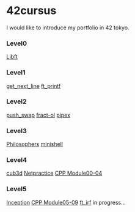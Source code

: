 # 42cursus
I would like to introduce my portfolio in 42 tokyo.

### Level0
[Libft]()

### Level1
[get_next_line]()
[ft_printf]()

### Level2
[push_swap]()
[fract-ol]()
[pipex]()

### Level3
[Philosophers]()
[minishell]()

### Level4
[cub3d]()
[Netpractice]()
[CPP Module00-04]()

### Level5
[Inception]()
[CPP Module05-09]()
[ft_irf]() in progress...


